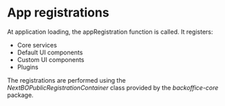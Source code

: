 # App registrations

At application loading, the appRegistration function is called. It registers:
- Core services
- Default UI components
- Custom UI components
- Plugins

The registrations are performed using the _NextBOPublicRegistrationContainer_ class provided by the _backoffice-core_
package.